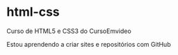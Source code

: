 # html-css
 Curso de HTML5 e CSS3 do CursoEmvideo


Estou aprendendo a criar sites e repositórios com GitHub
